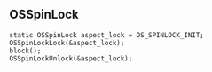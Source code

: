 ## OSSpinLock

``` objc
static OSSpinLock aspect_lock = OS_SPINLOCK_INIT;
OSSpinLockLock(&aspect_lock);
block();
OSSpinLockUnlock(&aspect_lock);
```
